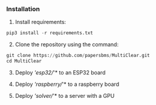 ### Installation

1. Install requirements:
```python
pip3 install -r requirements.txt
```

2. Clone the repository using the command:
```python
git clone https://github.com/papersbms/MultiClear.git
cd MultiClear
```

3. Deploy *'esp32/*'* to an ESP32 board

4. Deploy *'raspberry/*'* to a raspberry board

5. Deploy *'solver/*'* to a server with a GPU
